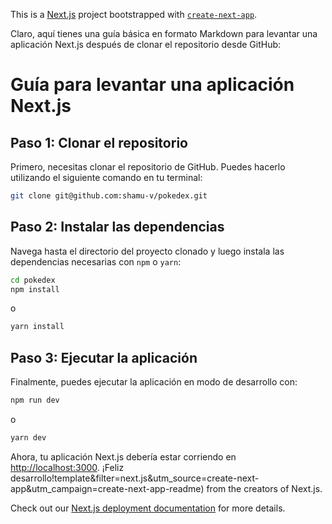 This is a [Next.js](https://nextjs.org/) project bootstrapped with [`create-next-app`](https://github.com/vercel/next.js/tree/canary/packages/create-next-app).

Claro, aquí tienes una guía básica en formato Markdown para levantar una aplicación Next.js después de clonar el repositorio desde GitHub:

# Guía para levantar una aplicación Next.js

## Paso 1: Clonar el repositorio

Primero, necesitas clonar el repositorio de GitHub. Puedes hacerlo utilizando el siguiente comando en tu terminal:

```bash
git clone git@github.com:shamu-v/pokedex.git
```

## Paso 2: Instalar las dependencias

Navega hasta el directorio del proyecto clonado y luego instala las dependencias necesarias con `npm` o `yarn`:

```bash
cd pokedex
npm install
```
o
```bash
yarn install
```

## Paso 3: Ejecutar la aplicación

Finalmente, puedes ejecutar la aplicación en modo de desarrollo con:

```bash
npm run dev
```
o
```bash
yarn dev
```

Ahora, tu aplicación Next.js debería estar corriendo en [http://localhost:3000](http://localhost:3000). ¡Feliz desarrollo!template&filter=next.js&utm_source=create-next-app&utm_campaign=create-next-app-readme) from the creators of Next.js.

Check out our [Next.js deployment documentation](https://nextjs.org/docs/deployment) for more details.
